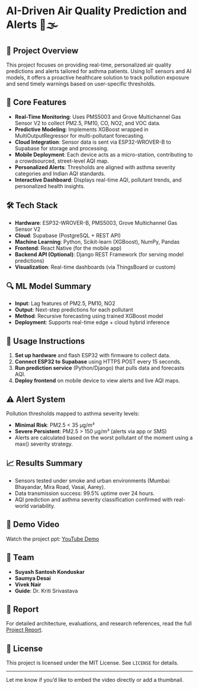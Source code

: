 

# AI-Driven Air Quality Prediction and Alerts 🚦🌫️

## 📌 Project Overview

This project focuses on providing real-time, personalized air quality predictions and alerts tailored for asthma patients. Using IoT sensors and AI models, it offers a proactive healthcare solution to track pollution exposure and send timely warnings based on user-specific thresholds.

## 🧠 Core Features

* **Real-Time Monitoring**: Uses PMS5003 and Grove Multichannel Gas Sensor V2 to collect PM2.5, PM10, CO, NO2, and VOC data.
* **Predictive Modeling**: Implements XGBoost wrapped in MultiOutputRegressor for multi-pollutant forecasting.
* **Cloud Integration**: Sensor data is sent via ESP32-WROVER-B to Supabase for storage and processing.
* **Mobile Deployment**: Each device acts as a micro-station, contributing to a crowdsourced, street-level AQI map.
* **Personalized Alerts**: Thresholds are aligned with asthma severity categories and Indian AQI standards.
* **Interactive Dashboard**: Displays real-time AQI, pollutant trends, and personalized health insights.

## 🛠️ Tech Stack

* **Hardware**: ESP32-WROVER-B, PMS5003, Grove Multichannel Gas Sensor V2
* **Cloud**: Supabase (PostgreSQL + REST API)
* **Machine Learning**: Python, Scikit-learn (XGBoost), NumPy, Pandas
* **Frontend**: React Native (for the mobile app)
* **Backend API (Optional)**: Django REST Framework (for serving model predictions)
* **Visualization**: Real-time dashboards (via ThingsBoard or custom)

## 🔍 ML Model Summary

* **Input**: Lag features of PM2.5, PM10, NO2
* **Output**: Next-step predictions for each pollutant
* **Method**: Recursive forecasting using trained XGBoost model
* **Deployment**: Supports real-time edge + cloud hybrid inference

## 📲 Usage Instructions

1. **Set up hardware** and flash ESP32 with firmware to collect data.
2. **Connect ESP32 to Supabase** using HTTPS POST every 15 seconds.
3. **Run prediction service** (Python/Django) that pulls data and forecasts AQI.
4. **Deploy frontend** on mobile device to view alerts and live AQI maps.

## ⚠️ Alert System

Pollution thresholds mapped to asthma severity levels:

* **Minimal Risk**: PM2.5 < 35 µg/m³
* **Severe Persistent**: PM2.5 > 150 µg/m³ (alerts via app or SMS)
* Alerts are calculated based on the worst pollutant of the moment using a max() severity strategy.

## 📈 Results Summary

* Sensors tested under smoke and urban environments (Mumbai: Bhayandar, Mira Road, Vasai, Aarey).
* Data transmission success: 99.5% uptime over 24 hours.
* AQI prediction and asthma severity classification confirmed with real-world variability.

## 🎥 Demo Video

Watch the project ppt: [YouTube Demo](https://youtu.be/FUIPMjhpUqQ?feature=shared)

## 👥 Team

* **Suyash Santosh Konduskar** 
* **Saumya Desai**
* **Vivek Nair**
* **Guide**: Dr. Kriti Srivastava

## 📄 Report

For detailed architecture, evaluations, and research references, read the full [Project Report](./docs/AI%20Driven%20Air%20Quality%20Prediction%20and%20Alerts.pdf).

## 📜 License

This project is licensed under the MIT License. See `LICENSE` for details.

---

Let me know if you’d like to embed the video directly or add a thumbnail.
